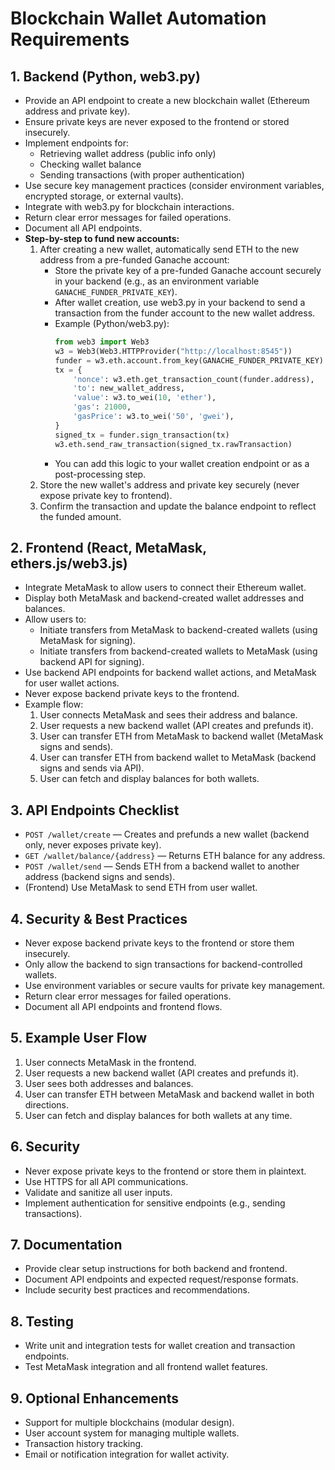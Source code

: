 # Blockchain Wallet Automation Requirements

## 1. Backend (Python, web3.py)
- Provide an API endpoint to create a new blockchain wallet (Ethereum address and private key).
- Ensure private keys are never exposed to the frontend or stored insecurely.
- Implement endpoints for:
  - Retrieving wallet address (public info only)
  - Checking wallet balance
  - Sending transactions (with proper authentication)
- Use secure key management practices (consider environment variables, encrypted storage, or external vaults).
- Integrate with web3.py for blockchain interactions.
- Return clear error messages for failed operations.
- Document all API endpoints.
- **Step-by-step to fund new accounts:**
  1. After creating a new wallet, automatically send ETH to the new address from a pre-funded Ganache account:
     - Store the private key of a pre-funded Ganache account securely in your backend (e.g., as an environment variable `GANACHE_FUNDER_PRIVATE_KEY`).
     - After wallet creation, use web3.py in your backend to send a transaction from the funder account to the new wallet address.
     - Example (Python/web3.py):
       ```python
       from web3 import Web3
       w3 = Web3(Web3.HTTPProvider("http://localhost:8545"))
       funder = w3.eth.account.from_key(GANACHE_FUNDER_PRIVATE_KEY)
       tx = {
           'nonce': w3.eth.get_transaction_count(funder.address),
           'to': new_wallet_address,
           'value': w3.to_wei(10, 'ether'),
           'gas': 21000,
           'gasPrice': w3.to_wei('50', 'gwei'),
       }
       signed_tx = funder.sign_transaction(tx)
       w3.eth.send_raw_transaction(signed_tx.rawTransaction)
       ```
     - You can add this logic to your wallet creation endpoint or as a post-processing step.
  2. Store the new wallet's address and private key securely (never expose private key to frontend).
  3. Confirm the transaction and update the balance endpoint to reflect the funded amount.

## 2. Frontend (React, MetaMask, ethers.js/web3.js)
- Integrate MetaMask to allow users to connect their Ethereum wallet.
- Display both MetaMask and backend-created wallet addresses and balances.
- Allow users to:
  - Initiate transfers from MetaMask to backend-created wallets (using MetaMask for signing).
  - Initiate transfers from backend-created wallets to MetaMask (using backend API for signing).
- Use backend API endpoints for backend wallet actions, and MetaMask for user wallet actions.
- Never expose backend private keys to the frontend.
- Example flow:
  1. User connects MetaMask and sees their address and balance.
  2. User requests a new backend wallet (API creates and prefunds it).
  3. User can transfer ETH from MetaMask to backend wallet (MetaMask signs and sends).
  4. User can transfer ETH from backend wallet to MetaMask (backend signs and sends via API).
  5. User can fetch and display balances for both wallets.

## 3. API Endpoints Checklist
- `POST /wallet/create` — Creates and prefunds a new wallet (backend only, never exposes private key).
- `GET /wallet/balance/{address}` — Returns ETH balance for any address.
- `POST /wallet/send` — Sends ETH from a backend wallet to another address (backend signs and sends).
- (Frontend) Use MetaMask to send ETH from user wallet.

## 4. Security & Best Practices
- Never expose backend private keys to the frontend or store them insecurely.
- Only allow the backend to sign transactions for backend-controlled wallets.
- Use environment variables or secure vaults for private key management.
- Return clear error messages for failed operations.
- Document all API endpoints and frontend flows.

## 5. Example User Flow
1. User connects MetaMask in the frontend.
2. User requests a new backend wallet (API creates and prefunds it).
3. User sees both addresses and balances.
4. User can transfer ETH between MetaMask and backend wallet in both directions.
5. User can fetch and display balances for both wallets at any time.

## 6. Security
- Never expose private keys to the frontend or store them in plaintext.
- Use HTTPS for all API communications.
- Validate and sanitize all user inputs.
- Implement authentication for sensitive endpoints (e.g., sending transactions).

## 7. Documentation
- Provide clear setup instructions for both backend and frontend.
- Document API endpoints and expected request/response formats.
- Include security best practices and recommendations.

## 8. Testing
- Write unit and integration tests for wallet creation and transaction endpoints.
- Test MetaMask integration and all frontend wallet features.

## 9. Optional Enhancements
- Support for multiple blockchains (modular design).
- User account system for managing multiple wallets.
- Transaction history tracking.
- Email or notification integration for wallet activity.
